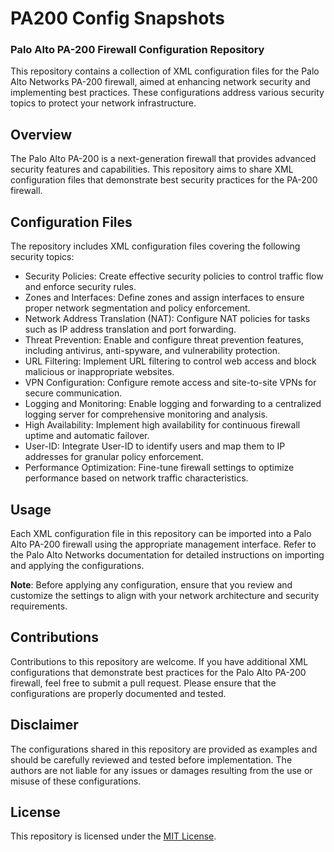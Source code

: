 # PA200 Config Snapshots

### Palo Alto PA-200 Firewall Configuration Repository

This repository contains a collection of XML configuration files for the Palo Alto Networks PA-200 firewall, aimed at enhancing network security and implementing best practices. These configurations address various security topics to protect your network infrastructure.

## Overview

The Palo Alto PA-200 is a next-generation firewall that provides advanced security features and capabilities. This repository aims to share XML configuration files that demonstrate best security practices for the PA-200 firewall.

## Configuration Files

The repository includes XML configuration files covering the following security topics:

- Security Policies: Create effective security policies to control traffic flow and enforce security rules.
- Zones and Interfaces: Define zones and assign interfaces to ensure proper network segmentation and policy enforcement.
- Network Address Translation (NAT): Configure NAT policies for tasks such as IP address translation and port forwarding.
- Threat Prevention: Enable and configure threat prevention features, including antivirus, anti-spyware, and vulnerability protection.
- URL Filtering: Implement URL filtering to control web access and block malicious or inappropriate websites.
- VPN Configuration: Configure remote access and site-to-site VPNs for secure communication.
- Logging and Monitoring: Enable logging and forwarding to a centralized logging server for comprehensive monitoring and analysis.
- High Availability: Implement high availability for continuous firewall uptime and automatic failover.
- User-ID: Integrate User-ID to identify users and map them to IP addresses for granular policy enforcement.
- Performance Optimization: Fine-tune firewall settings to optimize performance based on network traffic characteristics.

## Usage

Each XML configuration file in this repository can be imported into a Palo Alto PA-200 firewall using the appropriate management interface. Refer to the Palo Alto Networks documentation for detailed instructions on importing and applying the configurations.

**Note**: Before applying any configuration, ensure that you review and customize the settings to align with your network architecture and security requirements.

## Contributions

Contributions to this repository are welcome. If you have additional XML configurations that demonstrate best practices for the Palo Alto PA-200 firewall, feel free to submit a pull request. Please ensure that the configurations are properly documented and tested.

## Disclaimer

The configurations shared in this repository are provided as examples and should be carefully reviewed and tested before implementation. The authors are not liable for any issues or damages resulting from the use or misuse of these configurations.

## License

This repository is licensed under the [MIT License](LICENSE).
